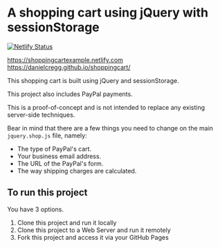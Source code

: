 # A shopping cart using jQuery with sessionStorage

[![Netlify Status](https://api.netlify.com/api/v1/badges/e7e9abaa-bbe7-49dd-badd-ce47216dc219/deploy-status)](https://app.netlify.com/sites/shoppingcartexample/deploys)

https://shoppingcartexample.netlify.com  
https://danielcregg.github.io/shoppingcart/

This shopping cart is built using jQuery and sessionStorage. 

This project also includes PayPal payments.

This is a proof-of-concept and is not intended to replace any existing server-side techniques. 

Bear in mind that there are a few things you need to change on the main `jquery.shop.js` file, namely:

* The type of PayPal's cart.
* Your business email address.
* The URL of the PayPal's form.
* The way shipping charges are calculated.

## To run this project
You have 3 options. 
1. Clone this project and run it locally
2. Clone this project to a Web Server and run it remotely
3. Fork this project and access it via your GitHub Pages
